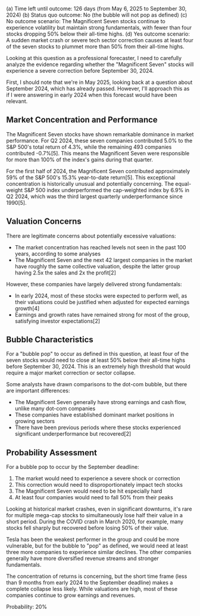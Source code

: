 (a) Time left until outcome: 126 days (from May 6, 2025 to September 30, 2024)
(b) Status quo outcome: No (the bubble will not pop as defined)
(c) No outcome scenario: The Magnificent Seven stocks continue to experience volatility but maintain strong fundamentals, with fewer than four stocks dropping 50% below their all-time highs.
(d) Yes outcome scenario: A sudden market crash or severe tech sector correction causes at least four of the seven stocks to plummet more than 50% from their all-time highs.

Looking at this question as a professional forecaster, I need to carefully analyze the evidence regarding whether the "Magnificent Seven" stocks will experience a severe correction before September 30, 2024.

First, I should note that we're in May 2025, looking back at a question about September 2024, which has already passed. However, I'll approach this as if I were answering in early 2024 when this forecast would have been relevant.

## Market Concentration and Performance

The Magnificent Seven stocks have shown remarkable dominance in market performance. For Q2 2024, these seven companies contributed 5.0% to the S&P 500's total return of 4.3%, while the remaining 493 companies contributed -0.7%[5]. This means the Magnificent Seven were responsible for more than 100% of the index's gains during that quarter.

For the first half of 2024, the Magnificent Seven contributed approximately 59% of the S&P 500's 15.3% year-to-date return[5]. This exceptional concentration is historically unusual and potentially concerning. The equal-weight S&P 500 index underperformed the cap-weighted index by 6.9% in Q2 2024, which was the third largest quarterly underperformance since 1990[5].

## Valuation Concerns

There are legitimate concerns about potentially excessive valuations:

- The market concentration has reached levels not seen in the past 100 years, according to some analyses
- The Magnificent Seven and the next 42 largest companies in the market have roughly the same collective valuation, despite the latter group having 2.5x the sales and 2x the profit[2]

However, these companies have largely delivered strong fundamentals:
- In early 2024, most of these stocks were expected to perform well, as their valuations could be justified when adjusted for expected earnings growth[4]
- Earnings and growth rates have remained strong for most of the group, satisfying investor expectations[2]

## Bubble Characteristics

For a "bubble pop" to occur as defined in this question, at least four of the seven stocks would need to close at least 50% below their all-time highs before September 30, 2024. This is an extremely high threshold that would require a major market correction or sector collapse.

Some analysts have drawn comparisons to the dot-com bubble, but there are important differences:
- The Magnificent Seven generally have strong earnings and cash flow, unlike many dot-com companies
- These companies have established dominant market positions in growing sectors
- There have been previous periods where these stocks experienced significant underperformance but recovered[2]

## Probability Assessment

For a bubble pop to occur by the September deadline:
1. The market would need to experience a severe shock or correction
2. This correction would need to disproportionately impact tech stocks
3. The Magnificent Seven would need to be hit especially hard
4. At least four companies would need to fall 50% from their peaks

Looking at historical market crashes, even in significant downturns, it's rare for multiple mega-cap stocks to simultaneously lose half their value in a short period. During the COVID crash in March 2020, for example, many stocks fell sharply but recovered before losing 50% of their value.

Tesla has been the weakest performer in the group and could be more vulnerable, but for the bubble to "pop" as defined, we would need at least three more companies to experience similar declines. The other companies generally have more diversified revenue streams and stronger fundamentals.

The concentration of returns is concerning, but the short time frame (less than 9 months from early 2024 to the September deadline) makes a complete collapse less likely. While valuations are high, most of these companies continue to grow earnings and revenues.

Probability: 20%